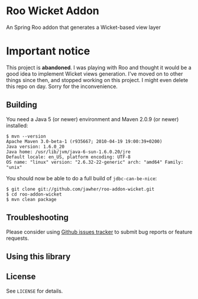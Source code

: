 Roo Wicket Addon
=======================

An Spring Roo addon that generates a Wicket-based view layer

# Important notice

This project is **abandoned**.
I was playing with Roo and thought it would be a good idea to implement Wicket views generation.
I've moved on to other things since then, and stopped working on this project.
I might even delete this repo on day.
Sorry for the inconvenience.



Building
--------

You need a Java 5 (or newer) environment and Maven 2.0.9 (or newer) installed:

    $ mvn --version
    Apache Maven 3.0-beta-1 (r935667; 2010-04-19 19:00:39+0200)
    Java version: 1.6.0_20
    Java home: /usr/lib/jvm/java-6-sun-1.6.0.20/jre
    Default locale: en_US, platform encoding: UTF-8
    OS name: "linux" version: "2.6.32-22-generic" arch: "amd64" Family: "unix"


You should now be able to do a full build of `jdbc-can-be-nice`:

    $ git clone git://github.com/jawher/roo-addon-wicket.git
    $ cd roo-addon-wicket
    $ mvn clean package



Troubleshooting
---------------

Please consider using [Github issues tracker](http://github.com/jawher/roo-addon-wicket/issues) to submit bug reports or feature requests.


Using this library
------------------


License
-------

See `LICENSE` for details.

